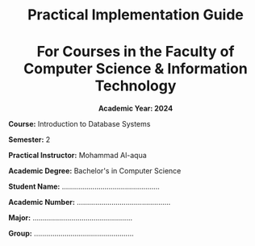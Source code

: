<h1 style="text-align: center;">Practical Implementation Guide</h1>
<h1 style="text-align: center;">For Courses in the Faculty of Computer Science & Information Technology</h1>

<p style="text-align: center; font-weight: bold;">Academic Year: 2024</p>

**Course:** Introduction to Database Systems

**Semester:** 2

**Practical Instructor:** Mohammad Al-aqua

**Academic Degree:** Bachelor's in Computer Science

**Student Name:** ................................................

**Academic Number:** ..............................................

**Major:** .................................................

**Group:** .................................................

